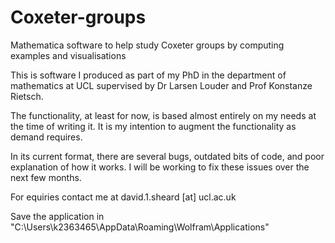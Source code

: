 # Coxeter-groups
Mathematica software to help study Coxeter groups by computing examples and visualisations

This is software I produced as part of my PhD in the department of mathematics at UCL supervised by Dr Larsen Louder and Prof Konstanze Rietsch.

The functionality, at least for now, is based almost entirely on my needs at the time of writing it. It is my intention to augment the functionality as demand requires.

In its current format, there are several bugs, outdated bits of code, and poor explanation of how it works. I will be working to fix these issues over the next few months.

For equiries contact me at david.1.sheard [at] ucl.ac.uk

Save the application in "C:\Users\k2363465\AppData\Roaming\Wolfram\Applications"
